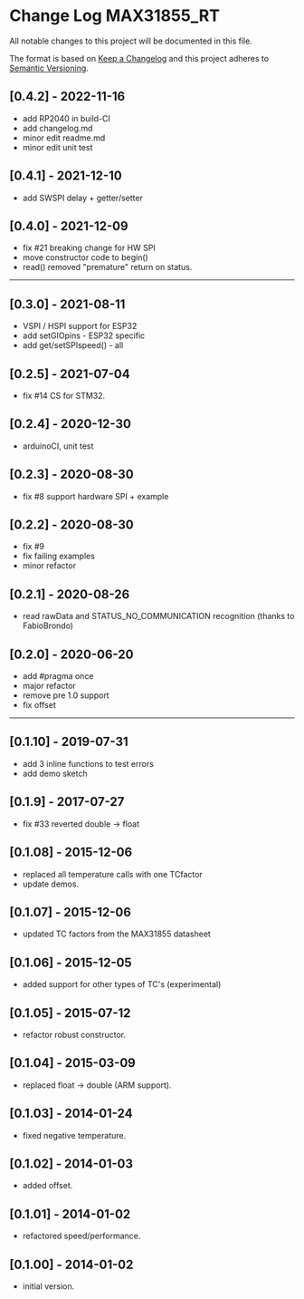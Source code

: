 # Change Log MAX31855_RT

All notable changes to this project will be documented in this file.

The format is based on [Keep a Changelog](http://keepachangelog.com/)
and this project adheres to [Semantic Versioning](http://semver.org/).


## [0.4.2] - 2022-11-16
- add RP2040 in build-CI
- add changelog.md
- minor edit readme.md
- minor edit unit test


## [0.4.1] - 2021-12-10
- add SWSPI delay + getter/setter

## [0.4.0] - 2021-12-09  
- fix #21 breaking change for HW SPI
- move constructor code to begin()
- read() removed "premature" return on status.

----

## [0.3.0] - 2021-08-11
- VSPI / HSPI support for ESP32
- add setGIOpins - ESP32 specific
- add get/setSPIspeed() - all

## [0.2.5] - 2021-07-04
- fix #14 CS for STM32.

## [0.2.4] - 2020-12-30
- arduinoCI, unit test

## [0.2.3] - 2020-08-30
- fix #8 support hardware SPI + example

## [0.2.2] - 2020-08-30
- fix #9
- fix failing examples
- minor refactor

## [0.2.1] - 2020-08-26
- read rawData and STATUS_NO_COMMUNICATION recognition (thanks to FabioBrondo)

## [0.2.0] - 2020-06-20
- add #pragma once
- major refactor
- remove pre 1.0 support
- fix offset

----

## [0.1.10] - 2019-07-31
- add 3 inline functions to test errors
- add demo sketch

## [0.1.9] - 2017-07-27
- fix #33 reverted double -> float

## [0.1.08] - 2015-12-06
- replaced all temperature calls with one TCfactor
- update demos.

## [0.1.07] - 2015-12-06
- updated TC factors from the MAX31855 datasheet

## [0.1.06] - 2015-12-05
- added support for other types of TC's (experimental)

## [0.1.05] - 2015-07-12
- refactor robust constructor.

## [0.1.04] - 2015-03-09
- replaced float -> double (ARM support).

## [0.1.03] - 2014-01-24
- fixed negative temperature.

## [0.1.02] - 2014-01-03
- added offset.

## [0.1.01] - 2014-01-02
- refactored speed/performance.

## [0.1.00] - 2014-01-02
- initial version.

